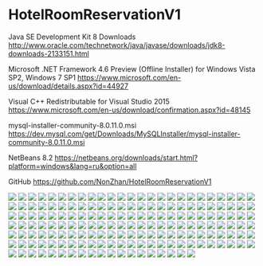 # HotelRoomReservationV1

Java SE Development Kit 8 Downloads
http://www.oracle.com/technetwork/java/javase/downloads/jdk8-downloads-2133151.html

Microsoft .NET Framework 4.6 Preview (Offline Installer) for Windows Vista SP2, Windows 7 SP1
https://www.microsoft.com/en-us/download/details.aspx?id=44927

Visual C++ Redistributable for Visual Studio 2015 
https://www.microsoft.com/en-us/download/confirmation.aspx?id=48145

mysql-installer-community-8.0.11.0.msi
https://dev.mysql.com/get/Downloads/MySQLInstaller/mysql-installer-community-8.0.11.0.msi

NetBeans 8.2
https://netbeans.org/downloads/start.html?platform=windows&lang=ru&option=all

GitHub
https://github.com/NonZhan/HotelRoomReservationV1

![](https://github.com/NonZhan/HotelRoomReservationV1/blob/master/src/main/resources/HowToInstall/Screenshot_1.png)
![](https://github.com/NonZhan/HotelRoomReservationV1/blob/master/src/main/resources/HowToInstall/Screenshot_2.png)
![](https://github.com/NonZhan/HotelRoomReservationV1/blob/master/src/main/resources/HowToInstall/Screenshot_3.png)
![](https://github.com/NonZhan/HotelRoomReservationV1/blob/master/src/main/resources/HowToInstall/Screenshot_4.png)
![](https://github.com/NonZhan/HotelRoomReservationV1/blob/master/src/main/resources/HowToInstall/Screenshot_5.png)
![](https://github.com/NonZhan/HotelRoomReservationV1/blob/master/src/main/resources/HowToInstall/Screenshot_6.png)
![](https://github.com/NonZhan/HotelRoomReservationV1/blob/master/src/main/resources/HowToInstall/Screenshot_7.png)
![](https://github.com/NonZhan/HotelRoomReservationV1/blob/master/src/main/resources/HowToInstall/Screenshot_8.png)
![](https://github.com/NonZhan/HotelRoomReservationV1/blob/master/src/main/resources/HowToInstall/Screenshot_9.png)
![](https://github.com/NonZhan/HotelRoomReservationV1/blob/master/src/main/resources/HowToInstall/Screenshot_10.png)
![](https://github.com/NonZhan/HotelRoomReservationV1/blob/master/src/main/resources/HowToInstall/Screenshot_11.png)
![](https://github.com/NonZhan/HotelRoomReservationV1/blob/master/src/main/resources/HowToInstall/Screenshot_12.png)
![](https://github.com/NonZhan/HotelRoomReservationV1/blob/master/src/main/resources/HowToInstall/Screenshot_13.png)
![](https://github.com/NonZhan/HotelRoomReservationV1/blob/master/src/main/resources/HowToInstall/Screenshot_14.png)
![](https://github.com/NonZhan/HotelRoomReservationV1/blob/master/src/main/resources/HowToInstall/Screenshot_15.png)
![](https://github.com/NonZhan/HotelRoomReservationV1/blob/master/src/main/resources/HowToInstall/Screenshot_16.png)
![](https://github.com/NonZhan/HotelRoomReservationV1/blob/master/src/main/resources/HowToInstall/Screenshot_17.png)
![](https://github.com/NonZhan/HotelRoomReservationV1/blob/master/src/main/resources/HowToInstall/Screenshot_18.png)
![](https://github.com/NonZhan/HotelRoomReservationV1/blob/master/src/main/resources/HowToInstall/Screenshot_19.png)
![](https://github.com/NonZhan/HotelRoomReservationV1/blob/master/src/main/resources/HowToInstall/Screenshot_20.png)
![](https://github.com/NonZhan/HotelRoomReservationV1/blob/master/src/main/resources/HowToInstall/Screenshot_21.png)
![](https://github.com/NonZhan/HotelRoomReservationV1/blob/master/src/main/resources/HowToInstall/Screenshot_22.png)
![](https://github.com/NonZhan/HotelRoomReservationV1/blob/master/src/main/resources/HowToInstall/Screenshot_23.png)
![](https://github.com/NonZhan/HotelRoomReservationV1/blob/master/src/main/resources/HowToInstall/Screenshot_24.png)
![](https://github.com/NonZhan/HotelRoomReservationV1/blob/master/src/main/resources/HowToInstall/Screenshot_25.png)
![](https://github.com/NonZhan/HotelRoomReservationV1/blob/master/src/main/resources/HowToInstall/Screenshot_26.png)
![](https://github.com/NonZhan/HotelRoomReservationV1/blob/master/src/main/resources/HowToInstall/Screenshot_27.png)
![](https://github.com/NonZhan/HotelRoomReservationV1/blob/master/src/main/resources/HowToInstall/Screenshot_28.png)
![](https://github.com/NonZhan/HotelRoomReservationV1/blob/master/src/main/resources/HowToInstall/Screenshot_29.png)
![](https://github.com/NonZhan/HotelRoomReservationV1/blob/master/src/main/resources/HowToInstall/Screenshot_30.png)
![](https://github.com/NonZhan/HotelRoomReservationV1/blob/master/src/main/resources/HowToInstall/Screenshot_31.png)
![](https://github.com/NonZhan/HotelRoomReservationV1/blob/master/src/main/resources/HowToInstall/Screenshot_32.png)
![](https://github.com/NonZhan/HotelRoomReservationV1/blob/master/src/main/resources/HowToInstall/Screenshot_33.png)
![](https://github.com/NonZhan/HotelRoomReservationV1/blob/master/src/main/resources/HowToInstall/Screenshot_34.png)
![](https://github.com/NonZhan/HotelRoomReservationV1/blob/master/src/main/resources/HowToInstall/Screenshot_35.png)
![](https://github.com/NonZhan/HotelRoomReservationV1/blob/master/src/main/resources/HowToInstall/Screenshot_36.png)
![](https://github.com/NonZhan/HotelRoomReservationV1/blob/master/src/main/resources/HowToInstall/Screenshot_37.png)
![](https://github.com/NonZhan/HotelRoomReservationV1/blob/master/src/main/resources/HowToInstall/Screenshot_38.png)
![](https://github.com/NonZhan/HotelRoomReservationV1/blob/master/src/main/resources/HowToInstall/Screenshot_39.png)
![](https://github.com/NonZhan/HotelRoomReservationV1/blob/master/src/main/resources/HowToInstall/Screenshot_40.png)
![](https://github.com/NonZhan/HotelRoomReservationV1/blob/master/src/main/resources/HowToInstall/Screenshot_41.png)
![](https://github.com/NonZhan/HotelRoomReservationV1/blob/master/src/main/resources/HowToInstall/Screenshot_42.png)
![](https://github.com/NonZhan/HotelRoomReservationV1/blob/master/src/main/resources/HowToInstall/Screenshot_43.png)
![](https://github.com/NonZhan/HotelRoomReservationV1/blob/master/src/main/resources/HowToInstall/Screenshot_44.png)
![](https://github.com/NonZhan/HotelRoomReservationV1/blob/master/src/main/resources/HowToInstall/Screenshot_45.png)
![](https://github.com/NonZhan/HotelRoomReservationV1/blob/master/src/main/resources/HowToInstall/Screenshot_46.png)
![](https://github.com/NonZhan/HotelRoomReservationV1/blob/master/src/main/resources/HowToInstall/Screenshot_47.png)
![](https://github.com/NonZhan/HotelRoomReservationV1/blob/master/src/main/resources/HowToInstall/Screenshot_48.png)
![](https://github.com/NonZhan/HotelRoomReservationV1/blob/master/src/main/resources/HowToInstall/Screenshot_49.png)
![](https://github.com/NonZhan/HotelRoomReservationV1/blob/master/src/main/resources/HowToInstall/Screenshot_50.png)
![](https://github.com/NonZhan/HotelRoomReservationV1/blob/master/src/main/resources/HowToInstall/Screenshot_51.png)
![](https://github.com/NonZhan/HotelRoomReservationV1/blob/master/src/main/resources/HowToInstall/Screenshot_52.png)
![](https://github.com/NonZhan/HotelRoomReservationV1/blob/master/src/main/resources/HowToInstall/Screenshot_53.png)
![](https://github.com/NonZhan/HotelRoomReservationV1/blob/master/src/main/resources/HowToInstall/Screenshot_54.png)
![](https://github.com/NonZhan/HotelRoomReservationV1/blob/master/src/main/resources/HowToInstall/Screenshot_55.png)
![](https://github.com/NonZhan/HotelRoomReservationV1/blob/master/src/main/resources/HowToInstall/Screenshot_56.png)
![](https://github.com/NonZhan/HotelRoomReservationV1/blob/master/src/main/resources/HowToInstall/Screenshot_57.png)
![](https://github.com/NonZhan/HotelRoomReservationV1/blob/master/src/main/resources/HowToInstall/Screenshot_58.png)
![](https://github.com/NonZhan/HotelRoomReservationV1/blob/master/src/main/resources/HowToInstall/Screenshot_59.png)
![](https://github.com/NonZhan/HotelRoomReservationV1/blob/master/src/main/resources/HowToInstall/Screenshot_60.png)
![](https://github.com/NonZhan/HotelRoomReservationV1/blob/master/src/main/resources/HowToInstall/Screenshot_61.png)
![](https://github.com/NonZhan/HotelRoomReservationV1/blob/master/src/main/resources/HowToInstall/Screenshot_62.png)
![](https://github.com/NonZhan/HotelRoomReservationV1/blob/master/src/main/resources/HowToInstall/Screenshot_63.png)
![](https://github.com/NonZhan/HotelRoomReservationV1/blob/master/src/main/resources/HowToInstall/Screenshot_64.png)
![](https://github.com/NonZhan/HotelRoomReservationV1/blob/master/src/main/resources/HowToInstall/Screenshot_65.png)
![](https://github.com/NonZhan/HotelRoomReservationV1/blob/master/src/main/resources/HowToInstall/Screenshot_66.png)
![](https://github.com/NonZhan/HotelRoomReservationV1/blob/master/src/main/resources/HowToInstall/Screenshot_67.png)
![](https://github.com/NonZhan/HotelRoomReservationV1/blob/master/src/main/resources/HowToInstall/Screenshot_68.png)
![](https://github.com/NonZhan/HotelRoomReservationV1/blob/master/src/main/resources/HowToInstall/Screenshot_69.png)
![](https://github.com/NonZhan/HotelRoomReservationV1/blob/master/src/main/resources/HowToInstall/Screenshot_70.png)
![](https://github.com/NonZhan/HotelRoomReservationV1/blob/master/src/main/resources/HowToInstall/Screenshot_71.png)
![](https://github.com/NonZhan/HotelRoomReservationV1/blob/master/src/main/resources/HowToInstall/Screenshot_72.png)
![](https://github.com/NonZhan/HotelRoomReservationV1/blob/master/src/main/resources/HowToInstall/Screenshot_73.png)
![](https://github.com/NonZhan/HotelRoomReservationV1/blob/master/src/main/resources/HowToInstall/Screenshot_74.png)
![](https://github.com/NonZhan/HotelRoomReservationV1/blob/master/src/main/resources/HowToInstall/Screenshot_75.png)
![](https://github.com/NonZhan/HotelRoomReservationV1/blob/master/src/main/resources/HowToInstall/Screenshot_76.png)
![](https://github.com/NonZhan/HotelRoomReservationV1/blob/master/src/main/resources/HowToInstall/Screenshot_77.png)
![](https://github.com/NonZhan/HotelRoomReservationV1/blob/master/src/main/resources/HowToInstall/Screenshot_78.png)
![](https://github.com/NonZhan/HotelRoomReservationV1/blob/master/src/main/resources/HowToInstall/Screenshot_79.png)
![](https://github.com/NonZhan/HotelRoomReservationV1/blob/master/src/main/resources/HowToInstall/Screenshot_80.png)
![](https://github.com/NonZhan/HotelRoomReservationV1/blob/master/src/main/resources/HowToInstall/Screenshot_81.png)
![](https://github.com/NonZhan/HotelRoomReservationV1/blob/master/src/main/resources/HowToInstall/Screenshot_82.png)
![](https://github.com/NonZhan/HotelRoomReservationV1/blob/master/src/main/resources/HowToInstall/Screenshot_83.png)
![](https://github.com/NonZhan/HotelRoomReservationV1/blob/master/src/main/resources/HowToInstall/Screenshot_84.png)
![](https://github.com/NonZhan/HotelRoomReservationV1/blob/master/src/main/resources/HowToInstall/Screenshot_85.png)
![](https://github.com/NonZhan/HotelRoomReservationV1/blob/master/src/main/resources/HowToInstall/Screenshot_86.png)
![](https://github.com/NonZhan/HotelRoomReservationV1/blob/master/src/main/resources/HowToInstall/Screenshot_87.png)
![](https://github.com/NonZhan/HotelRoomReservationV1/blob/master/src/main/resources/HowToInstall/Screenshot_88.png)
![](https://github.com/NonZhan/HotelRoomReservationV1/blob/master/src/main/resources/HowToInstall/Screenshot_89.png)
![](https://github.com/NonZhan/HotelRoomReservationV1/blob/master/src/main/resources/HowToInstall/Screenshot_90.png)
![](https://github.com/NonZhan/HotelRoomReservationV1/blob/master/src/main/resources/HowToInstall/Screenshot_91.png)
![](https://github.com/NonZhan/HotelRoomReservationV1/blob/master/src/main/resources/HowToInstall/Screenshot_92.png)
![](https://github.com/NonZhan/HotelRoomReservationV1/blob/master/src/main/resources/HowToInstall/Screenshot_93.png)
![](https://github.com/NonZhan/HotelRoomReservationV1/blob/master/src/main/resources/HowToInstall/Screenshot_94.png)
![](https://github.com/NonZhan/HotelRoomReservationV1/blob/master/src/main/resources/HowToInstall/Screenshot_95.png)
![](https://github.com/NonZhan/HotelRoomReservationV1/blob/master/src/main/resources/HowToInstall/Screenshot_96.png)
![](https://github.com/NonZhan/HotelRoomReservationV1/blob/master/src/main/resources/HowToInstall/Screenshot_97.png)
![](https://github.com/NonZhan/HotelRoomReservationV1/blob/master/src/main/resources/HowToInstall/Screenshot_98.png)
![](https://github.com/NonZhan/HotelRoomReservationV1/blob/master/src/main/resources/HowToInstall/Screenshot_99.png)
![](https://github.com/NonZhan/HotelRoomReservationV1/blob/master/src/main/resources/HowToInstall/Screenshot_100.png)
![](https://github.com/NonZhan/HotelRoomReservationV1/blob/master/src/main/resources/HowToInstall/Screenshot_101.png)
![](https://github.com/NonZhan/HotelRoomReservationV1/blob/master/src/main/resources/HowToInstall/Screenshot_102.png)
![](https://github.com/NonZhan/HotelRoomReservationV1/blob/master/src/main/resources/HowToInstall/Screenshot_103.png)
![](https://github.com/NonZhan/HotelRoomReservationV1/blob/master/src/main/resources/HowToInstall/Screenshot_104.png)
![](https://github.com/NonZhan/HotelRoomReservationV1/blob/master/src/main/resources/HowToInstall/Screenshot_105.png)
![](https://github.com/NonZhan/HotelRoomReservationV1/blob/master/src/main/resources/HowToInstall/Screenshot_106.png)
![](https://github.com/NonZhan/HotelRoomReservationV1/blob/master/src/main/resources/HowToInstall/Screenshot_107.png)
![](https://github.com/NonZhan/HotelRoomReservationV1/blob/master/src/main/resources/HowToInstall/Screenshot_108.png)
![](https://github.com/NonZhan/HotelRoomReservationV1/blob/master/src/main/resources/HowToInstall/Screenshot_109.png)
![](https://github.com/NonZhan/HotelRoomReservationV1/blob/master/src/main/resources/HowToInstall/Screenshot_110.png)
![](https://github.com/NonZhan/HotelRoomReservationV1/blob/master/src/main/resources/HowToInstall/Screenshot_111.png)
![](https://github.com/NonZhan/HotelRoomReservationV1/blob/master/src/main/resources/HowToInstall/Screenshot_112.png)
![](https://github.com/NonZhan/HotelRoomReservationV1/blob/master/src/main/resources/HowToInstall/Screenshot_113.png)
![](https://github.com/NonZhan/HotelRoomReservationV1/blob/master/src/main/resources/HowToInstall/Screenshot_114.png)
![](https://github.com/NonZhan/HotelRoomReservationV1/blob/master/src/main/resources/HowToInstall/Screenshot_115.png)
![](https://github.com/NonZhan/HotelRoomReservationV1/blob/master/src/main/resources/HowToInstall/Screenshot_116.png)
![](https://github.com/NonZhan/HotelRoomReservationV1/blob/master/src/main/resources/HowToInstall/Screenshot_117.png)
![](https://github.com/NonZhan/HotelRoomReservationV1/blob/master/src/main/resources/HowToInstall/Screenshot_118.png)
![](https://github.com/NonZhan/HotelRoomReservationV1/blob/master/src/main/resources/HowToInstall/Screenshot_119.png)
![](https://github.com/NonZhan/HotelRoomReservationV1/blob/master/src/main/resources/HowToInstall/Screenshot_120.png)
![](https://github.com/NonZhan/HotelRoomReservationV1/blob/master/src/main/resources/HowToInstall/Screenshot_121.png)
![](https://github.com/NonZhan/HotelRoomReservationV1/blob/master/src/main/resources/HowToInstall/Screenshot_122.png)
![](https://github.com/NonZhan/HotelRoomReservationV1/blob/master/src/main/resources/HowToInstall/Screenshot_123.png)
![](https://github.com/NonZhan/HotelRoomReservationV1/blob/master/src/main/resources/HowToInstall/Screenshot_124.png)
![](https://github.com/NonZhan/HotelRoomReservationV1/blob/master/src/main/resources/HowToInstall/Screenshot_125.png)
![](https://github.com/NonZhan/HotelRoomReservationV1/blob/master/src/main/resources/HowToInstall/Screenshot_126.png)
![](https://github.com/NonZhan/HotelRoomReservationV1/blob/master/src/main/resources/HowToInstall/Screenshot_127.png)
![](https://github.com/NonZhan/HotelRoomReservationV1/blob/master/src/main/resources/HowToInstall/Screenshot_128.png)
![](https://github.com/NonZhan/HotelRoomReservationV1/blob/master/src/main/resources/HowToInstall/Screenshot_129.png)
![](https://github.com/NonZhan/HotelRoomReservationV1/blob/master/src/main/resources/HowToInstall/Screenshot_130.png)
![](https://github.com/NonZhan/HotelRoomReservationV1/blob/master/src/main/resources/HowToInstall/Screenshot_131.png)
![](https://github.com/NonZhan/HotelRoomReservationV1/blob/master/src/main/resources/HowToInstall/Screenshot_132.png)
![](https://github.com/NonZhan/HotelRoomReservationV1/blob/master/src/main/resources/HowToInstall/Screenshot_133.png)
![](https://github.com/NonZhan/HotelRoomReservationV1/blob/master/src/main/resources/HowToInstall/Screenshot_134.png)
![](https://github.com/NonZhan/HotelRoomReservationV1/blob/master/src/main/resources/HowToInstall/Screenshot_135.png)
![](https://github.com/NonZhan/HotelRoomReservationV1/blob/master/src/main/resources/HowToInstall/Screenshot_136.png)
![](https://github.com/NonZhan/HotelRoomReservationV1/blob/master/src/main/resources/HowToInstall/Screenshot_137.png)
![](https://github.com/NonZhan/HotelRoomReservationV1/blob/master/src/main/resources/HowToInstall/Screenshot_138.png)
![](https://github.com/NonZhan/HotelRoomReservationV1/blob/master/src/main/resources/HowToInstall/Screenshot_139.png)
![](https://github.com/NonZhan/HotelRoomReservationV1/blob/master/src/main/resources/HowToInstall/Screenshot_140.png)
![](https://github.com/NonZhan/HotelRoomReservationV1/blob/master/src/main/resources/HowToInstall/Screenshot_141.png)
![](https://github.com/NonZhan/HotelRoomReservationV1/blob/master/src/main/resources/HowToInstall/Screenshot_142.png)
![](https://github.com/NonZhan/HotelRoomReservationV1/blob/master/src/main/resources/HowToInstall/Screenshot_143.png)
![](https://github.com/NonZhan/HotelRoomReservationV1/blob/master/src/main/resources/HowToInstall/Screenshot_144.png)
![](https://github.com/NonZhan/HotelRoomReservationV1/blob/master/src/main/resources/HowToInstall/Screenshot_145.png)
![](https://github.com/NonZhan/HotelRoomReservationV1/blob/master/src/main/resources/HowToInstall/Screenshot_146.png)
![](https://github.com/NonZhan/HotelRoomReservationV1/blob/master/src/main/resources/HowToInstall/Screenshot_147.png)
![](https://github.com/NonZhan/HotelRoomReservationV1/blob/master/src/main/resources/HowToInstall/Screenshot_148.png)
![](https://github.com/NonZhan/HotelRoomReservationV1/blob/master/src/main/resources/HowToInstall/Screenshot_149.png)
![](https://github.com/NonZhan/HotelRoomReservationV1/blob/master/src/main/resources/HowToInstall/Screenshot_150.png)
![](https://github.com/NonZhan/HotelRoomReservationV1/blob/master/src/main/resources/HowToInstall/Screenshot_151.png)
![](https://github.com/NonZhan/HotelRoomReservationV1/blob/master/src/main/resources/HowToInstall/Screenshot_152.png)
![](https://github.com/NonZhan/HotelRoomReservationV1/blob/master/src/main/resources/HowToInstall/Screenshot_153.png)
![](https://github.com/NonZhan/HotelRoomReservationV1/blob/master/src/main/resources/HowToInstall/Screenshot_154.png)
![](https://github.com/NonZhan/HotelRoomReservationV1/blob/master/src/main/resources/HowToInstall/Screenshot_155.png)
![](https://github.com/NonZhan/HotelRoomReservationV1/blob/master/src/main/resources/HowToInstall/Screenshot_156.png)
![](https://github.com/NonZhan/HotelRoomReservationV1/blob/master/src/main/resources/HowToInstall/Screenshot_157.png)
![](https://github.com/NonZhan/HotelRoomReservationV1/blob/master/src/main/resources/HowToInstall/Screenshot_158.png)
![](https://github.com/NonZhan/HotelRoomReservationV1/blob/master/src/main/resources/HowToInstall/Screenshot_159.png)
![](https://github.com/NonZhan/HotelRoomReservationV1/blob/master/src/main/resources/HowToInstall/Screenshot_160.png)
![](https://github.com/NonZhan/HotelRoomReservationV1/blob/master/src/main/resources/HowToInstall/Screenshot_161.png)
![](https://github.com/NonZhan/HotelRoomReservationV1/blob/master/src/main/resources/HowToInstall/Screenshot_162.png)
![](https://github.com/NonZhan/HotelRoomReservationV1/blob/master/src/main/resources/HowToInstall/Screenshot_163.png)
![](https://github.com/NonZhan/HotelRoomReservationV1/blob/master/src/main/resources/HowToInstall/Screenshot_164.png)
![](https://github.com/NonZhan/HotelRoomReservationV1/blob/master/src/main/resources/HowToInstall/Screenshot_165.png)
![](https://github.com/NonZhan/HotelRoomReservationV1/blob/master/src/main/resources/HowToInstall/Screenshot_166.png)
![](https://github.com/NonZhan/HotelRoomReservationV1/blob/master/src/main/resources/HowToInstall/Screenshot_167.png)
![](https://github.com/NonZhan/HotelRoomReservationV1/blob/master/src/main/resources/HowToInstall/Screenshot_168.png)
![](https://github.com/NonZhan/HotelRoomReservationV1/blob/master/src/main/resources/HowToInstall/Screenshot_169.png)


